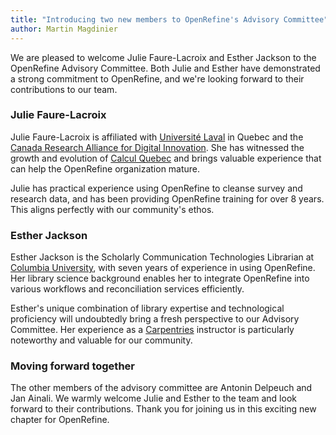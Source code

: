```yaml
---
title: "Introducing two new members to OpenRefine's Advisory Committee"
author: Martin Magdinier
---
```


We are pleased to welcome Julie Faure-Lacroix and Esther Jackson to the OpenRefine Advisory Committee. Both Julie and Esther have demonstrated a strong commitment to OpenRefine, and we're looking forward to their contributions to our team.

### Julie Faure-Lacroix

Julie Faure-Lacroix is affiliated with [Université Laval](https://www.ulaval.ca/) in Quebec and the [Canada Research Alliance for Digital Innovation](https://alliancecan.ca/). She has witnessed the growth and evolution of [Calcul Quebec](https://www.ulaval.ca/) and brings valuable experience that can help the OpenRefine organization mature.

Julie has practical experience using OpenRefine to cleanse survey and research data, and has been providing OpenRefine training for over 8 years. This aligns perfectly with our community's ethos.

### Esther Jackson

Esther Jackson is the Scholarly Communication Technologies Librarian at [Columbia University](https://www.ulaval.ca/), with seven years of experience in using OpenRefine. Her library science background enables her to integrate OpenRefine into various workflows and reconciliation services efficiently.

Esther's unique combination of library expertise and technological proficiency will undoubtedly bring a fresh perspective to our Advisory Committee. Her experience as a [Carpentries](https://www.ulaval.ca/) instructor is particularly noteworthy and valuable for our community.

### Moving forward together

The other members of the advisory committee are Antonin Delpeuch and Jan Ainali. We warmly welcome Julie and Esther to the team and look forward to their contributions. Thank you for joining us in this exciting new chapter for OpenRefine.


